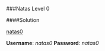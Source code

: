 ###Natas Level 0

####Solution

[natas0](http://natas0.natas.labs.overthewire.org)

**Username**: *natas0*
**Password**: *natas0*


